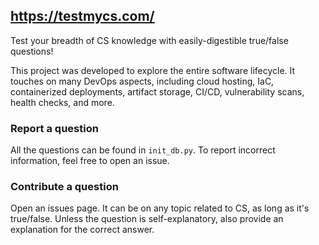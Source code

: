 ## https://testmycs.com/

Test your breadth of CS knowledge with easily-digestible true/false questions!

This project was developed to explore the entire software lifecycle. It touches on many DevOps aspects, including 
cloud hosting, IaC, containerized deployments, artifact storage, CI/CD, vulnerability scans, health checks, and more.

### Report a question

All the questions can be found in `init_db.py`. To report incorrect information, feel free to open an issue.

### Contribute a question

Open an issues page. It can be on any topic related to CS, as long as it's true/false. Unless the question is 
self-explanatory, also provide an explanation for the correct answer.
